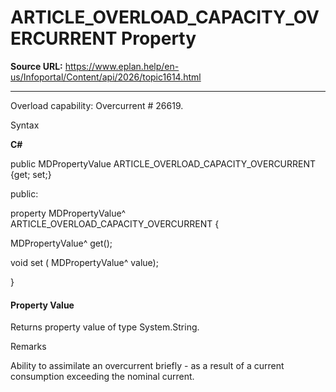 # ARTICLE_OVERLOAD_CAPACITY_OVERCURRENT Property

**Source URL:** https://www.eplan.help/en-us/Infoportal/Content/api/2026/topic1614.html

---

Overload capability: Overcurrent # 26619.

Syntax

**C#**



public MDPropertyValue ARTICLE_OVERLOAD_CAPACITY_OVERCURRENT {get; set;}

public:

property MDPropertyValue^ ARTICLE_OVERLOAD_CAPACITY_OVERCURRENT {

   MDPropertyValue^ get();

   void set (    MDPropertyValue^ value);

}


#### Property Value

Returns property value of type System.String.

Remarks

Ability to assimilate an overcurrent briefly - as a result of a current consumption exceeding the nominal current.
